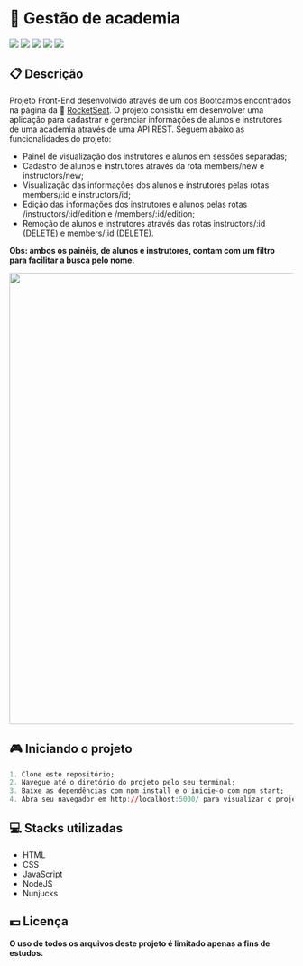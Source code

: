 # 💪 Gestão de academia

![](https://img.shields.io/badge/html5-%23E34F26.svg?style=for-the-badge&logo=html5&logoColor=white)
![](https://img.shields.io/badge/css3-%231572B6.svg?style=for-the-badge&logo=css3&logoColor=white)
![](https://img.shields.io/badge/javascript-%23323330.svg?style=for-the-badge&logo=javascript&logoColor=%23F7DF1E)
![](https://img.shields.io/badge/node.js-6DA55F?style=for-the-badge&logo=node.js&logoColor=white)
![](https://img.shields.io/badge/express.js-%23404d59.svg?style=for-the-badge&logo=express&logoColor=%2361DAFB)

## 📋 Descrição

Projeto Front-End desenvolvido através de um dos Bootcamps encontrados na página da 🔗 [RocketSeat](https://www.rocketseat.com.br). O projeto consistiu em desenvolver uma aplicação para cadastrar e gerenciar informações de alunos e instrutores de uma academia através de uma API REST. Seguem abaixo as funcionalidades do projeto:

-   Painel de visualização dos instrutores e alunos em sessões separadas;
-   Cadastro de alunos e instrutores através da rota members/new e instructors/new;
-   Visualização das informações dos alunos e instrutores pelas rotas members/:id e instructors/id;
-   Edição das informações dos instrutores e alunos pelas rotas /instructors/:id/edition e /members/:id/edition;
-   Remoção de alunos e instrutores através das rotas instructors/:id (DELETE) e members/:id (DELETE). 

**Obs: ambos os painéis, de alunos e instrutores, contam com um filtro para facilitar a busca pelo nome.**

<img width="800px" src="https://user-images.githubusercontent.com/105606295/198773576-79eb9828-275f-4cb6-849e-841c86cd0166.png">

## 🎮 Iniciando o projeto

```r
1. Clone este repositório;
2. Navegue até o diretório do projeto pelo seu terminal;
3. Baixe as dependências com npm install e o inicie-o com npm start;
4. Abra seu navegador em http://localhost:5000/ para visualizar o projeto.
```

## 💻 Stacks utilizadas

-   HTML
-   CSS
-   JavaScript
-   NodeJS
-   Nunjucks

## 💵 Licença

**O uso de todos os arquivos deste projeto é limitado apenas a fins de estudos.**
